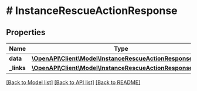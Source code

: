 # # InstanceRescueActionResponse

## Properties

Name | Type | Description | Notes
------------ | ------------- | ------------- | -------------
**data** | [**\OpenAPI\Client\Model\InstanceRescueActionResponseData[]**](InstanceRescueActionResponseData.md) |  |
**_links** | [**\OpenAPI\Client\Model\InstanceRescueActionResponseLinks**](InstanceRescueActionResponseLinks.md) |  |

[[Back to Model list]](../../README.md#models) [[Back to API list]](../../README.md#endpoints) [[Back to README]](../../README.md)
